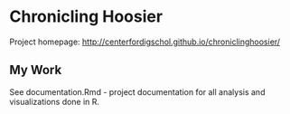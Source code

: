 # Chronicling Hoosier
Project homepage: http://centerfordigschol.github.io/chroniclinghoosier/

## My Work
See documentation.Rmd - project documentation for all analysis and visualizations done in R.
